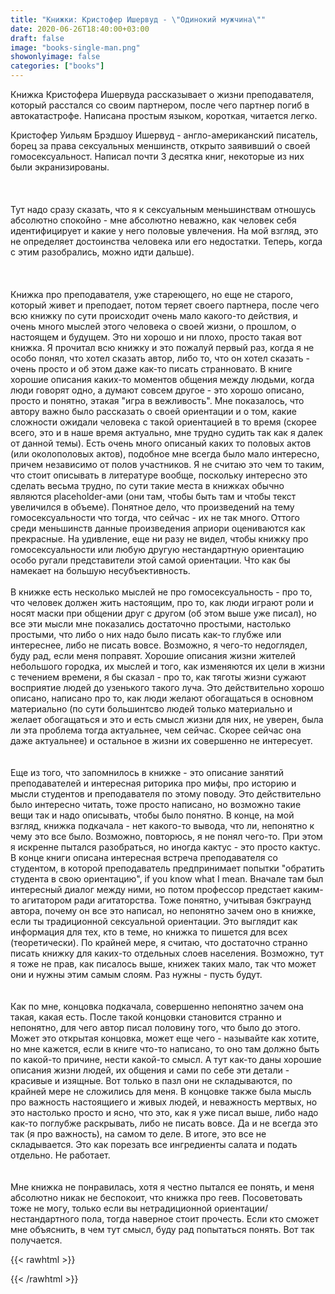```yaml
---
title: "Книжки: Кристофер Ишервуд - \"Одинокий мужчина\""
date: 2020-06-26T18:40:00+03:00
draft: false
image: "books-single-man.png"
showonlyimage: false
categories: ["books"]
---
```

Книжка Кристофера Ишервуда рассказывает о жизни преподавателя, который расстался со своим партнером, после чего партнер погиб в автокатастрофе. Написана простым языком, короткая, читается легко.
<!--more-->

Кристофер Уильям Брэдшоу Ишервуд - англо-американский писатель, борец за права сексуальных меншинств, открыто заявивший о своей гомосексуальност. Написал почти 3 десятка книг, некоторые из них были экранизированы.</br>  
</br>  
Тут надо сразу сказать, что я к сексуальным меньшинствам отношусь абсолютно спокойно - мне абсолютно неважно, как человек себя идентифицирует и какие у него половые увлечения. На мой взгляд, это не определяет достоинства человека или его недостатки. Теперь, когда с этим разобрались, можно идти дальше).</br>  
</br>  
Книжка про преподавателя, уже стареющего, но еще не старого, который живет и преподает, потом теряет своего партнера, после чего всю книжку по сути происходит очень мало какого-то действия, и очень много мыслей этого человека о своей жизни, о прошлом, о настоящем и будущем. Это ни хорошо и ни плохо, просто такая вот книжка. Я прочитал всю книжку и это пожалуй первый раз, когда я не особо понял, что хотел сказать автор, либо то, что он хотел сказать - очень просто и об этом даже как-то писать странновато. В книге хорошие описания каких-то моментов общения между людьми, когда люди говорят одно, а думают совсем другое - это хорошо описано, просто и понятно, этакая "игра в вежливость". Мне показалось, что автору важно было рассказать о своей ориентации и о том, какие сложности ожидали человека с такой ориентацией в то время (скорее всего, это и в наше время актуально, мне трудно судить так как я далек от данной темы). Есть очень много описаный каких то половых актов (или околополовых актов), подобное мне всегда было мало интересно, причем независимо от полов участников. Я не считаю это чем то таким, что стоит описывать в литературе вообще, поскольку интересно это сделать весьма трудно, по сути такие места в книжках обычно являются placeholder-ами (они там, чтобы быть там и чтобы текст увеличился в объеме). Понятное дело, что произведений на тему гомосексуальности что тогда, что сейчас - их не так много. Оттого среди меньшинств данные произведения априори оцениваются как прекрасные. На удивление, еще ни разу не видел, чтобы книжку про гомосексуальности или любую другую нестандартную ориентацию особо ругали представители этой самой ориентации. Что как бы намекает на большую несубъективность. 
</br>  
В книжке есть несколько мыслей не про гомосексуальность - про то, что человек должен жить настоящим, про то, как люди играют роли и носят маски при общении друг с другом (об этом выше уже писал), но все эти мысли мне показались достаточно простыми, настолько простыми, что либо о них надо было писать как-то глубже или интереснее, либо не писать вовсе. Возможно, я чего-то недоглядел, буду рад, если меня поправят. Хорошие описания жизни жителей небольшого городка, их мыслей и того, как изменяются их цели в жизни с течением времени, я бы сказал - про то, как тяготы жизни сужают восприятие людей до узенького такого луча. Это действительно хорошо описано, написано про то, как люди желают обогащаться в основном материально (по сути большинтсво людей только материально и желает обогащаться и это и есть смысл жизни для них, не уверен, была ли эта проблема тогда актуальнее, чем сейчас. Скорее сейчас она даже актуальнее) и остальное в жизни их совершенно не интересует.  
</br>  
Еще из того, что запомнилось в книжке - это описание занятий преподавателей и интересная риторика про мифы, про историю и мысли студентов и преподавателя по этому поводу. Это действительно было интересно читать, тоже просто написано, но возможно такие вещи так и надо описывать, чтобы было понятно.
В конце, на мой взгляд, книжка подкачала - нет какого-то вывода, что ли, непонятно к чему это все было. Возможно, повторюсь, я не понял чего-то. При этом я искренне пытался разобраться, но иногда кактус - это просто кактус. В конце книги описана интересная встреча преподавателя со студентом, в которой преподаватель предпринимает попытки "обратить студента в свою ориентацию", if you know what I mean. Вначале там был интересный диалог между ними, но потом профессор предстает каким-то агитатором ради агитаторства. Тоже понятно, учитывая бэкграунд автора, почему он все это написал, но непонятно зачем оно в книжке, если ты традиционной сексуальной ориентации. Это выглядит как информация для тех, кто в теме, но книжка то пишется для всех (теоретически). По крайней мере, я считаю, что достаточно странно писать книжку для каких-то отдельных слоев населения. Возможно, тут я тоже не прав, как писалось выше, книжек таких мало, так что может они и нужны этим самым слоям. Раз нужны - пусть будут.  
</br>  
Как по мне, концовка подкачала, совершенно непонятно зачем она такая, какая есть. После такой концовки становится странно и непонятно, для чего автор писал половину того, что было до этого. Может это открытая концовка, может еще чего - называйте как хотите, но мне кажется, если в книге что-то написано, то оно там должно быть по какой-то причине, нести какой-то смысл. А тут как-то даны хорошие описания жизни людей, их общения и сами по себе эти детали - красивые и изящные. Вот только в пазл они не складываются, по крайней мере не сложились для меня. В концовке также была мысль про важность настоящиего и живых людей, и неважность мертвых, но это настолько просто и ясно, что это, как я уже писал выше, либо надо как-то поглубже раскрывать, либо не писать вовсе. Да и не всегда это так (я про важность), на самом то деле. В итоге, это все не складывается. Это как порезать все ингредиенты салата и подать отдельно. Не работает.  
</br>  
Мне книжка не понравилась, хотя я честно пытался ее понять, и меня абсолютно никак не беспокоит, что книжка про геев. Посоветовать тоже не могу, только если вы нетрадиционной ориентации/нестандартного пола, тогда наверное стоит прочесть. Если кто сможет мне объяснить, в чем тут смысл, буду рад попытаться понять. Вот так получается.

{{< rawhtml >}}
<div id="graphcomment"></div>
<script type="text/javascript">

  window.gc_params = {
    graphcomment_id: 'https-psyhut-ru',

    // if your website has a fixed header, indicate it's height in pixels
    fixed_header_height: 0,
  };
  
  (function() {
    var gc = document.createElement('script'); gc.type = 'text/javascript'; gc.async = true;
    gc.src = 'https://graphcomment.com/js/integration.js?' + Math.round(Math.random() * 1e8);
    (document.getElementsByTagName('head')[0] || document.getElementsByTagName('body')[0]).appendChild(gc);
  })();

</script>
{{< /rawhtml >}}
